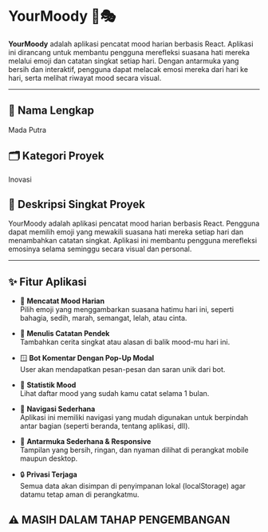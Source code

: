 # YourMoody 🧠🎭

**YourMoody** adalah aplikasi pencatat mood harian berbasis React. Aplikasi ini dirancang untuk membantu pengguna merefleksi suasana hati mereka melalui emoji dan catatan singkat setiap hari. Dengan antarmuka yang bersih dan interaktif, pengguna dapat melacak emosi mereka dari hari ke hari, serta melihat riwayat mood secara visual.

---

## 👤 Nama Lengkap
Mada Putra

## 🗂️ Kategori Proyek
Inovasi

## 📌 Deskripsi Singkat Proyek
YourMoody adalah aplikasi pencatat mood harian berbasis React. Pengguna dapat memilih emoji yang mewakili suasana hati mereka setiap hari dan menambahkan catatan singkat. Aplikasi ini membantu pengguna merefleksi emosinya selama seminggu secara visual dan personal.

---

## ✨ Fitur Aplikasi

- 🧠 **Mencatat Mood Harian**  
  Pilih emoji yang menggambarkan suasana hatimu hari ini, seperti bahagia, sedih, marah, semangat, lelah, atau cinta.

- 📝 **Menulis Catatan Pendek**  
  Tambahkan cerita singkat atau alasan di balik mood-mu hari ini.

- 🪟 **Bot Komentar Dengan Pop-Up Modal**  
  User akan mendapatkan pesan-pesan dan saran unik dari bot.

- 📆 **Statistik Mood**  
  Lihat daftar mood yang sudah kamu catat selama 1 bulan.

- 🧭 **Navigasi Sederhana**  
  Aplikasi ini memiliki navigasi yang mudah digunakan untuk berpindah antar bagian (seperti beranda, tentang aplikasi, dll).

- 🎨 **Antarmuka Sederhana & Responsive**  
  Tampilan yang bersih, ringan, dan nyaman dilihat di perangkat mobile maupun desktop.

- 🔒 **Privasi Terjaga**  
  Semua data akan disimpan di penyimpanan lokal (localStorage) agar datamu tetap aman di perangkatmu.

## ⚠️ MASIH DALAM TAHAP PENGEMBANGAN